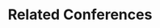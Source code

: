 ---
widget: experience
headless: true  # This file represents a page section.

# Put Your Section Options Here (title, background, etc.) ...
title: Related Conferences
subtitle:
weight: 30 # The position of section on page

# Date format
#   Refer to https://wowchemy.com/docs/getting-started/customization/#date-format
date_format: Jan 2006

# Experiences.
#   Add/remove as many `experience` blocks below as you like.
#   Required fields are `title`, `company`, and `date_start`.
#   Leave `date_end` empty if it's your current employer.
#   Begin/end multi-line descriptions with `>-`.
experience:
  - title: '52ème colloque de la SFECA'
    company: 'SFECA'
    company_url: 'https://sfecatours.sciencesconf.org'
    #company_logo: my-logo  # Optional logo
    location: 'Tours, France'
    date_start: '2023-05-23'
    date_end: '2023-05-25'
    description: >-
        52ème Colloque de la Société Française pour l'Etude du Comportement Animal
                
---